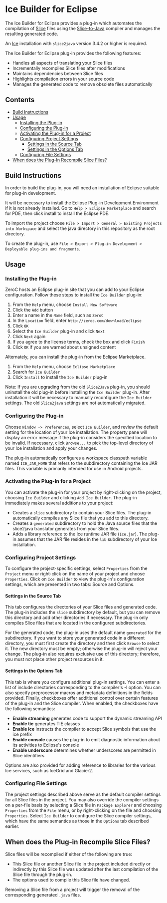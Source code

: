 # Ice Builder for Eclipse

The Ice Builder for Eclipse provides a plug-in which automates the compilation of [Slice](https://doc.zeroc.com/display/Ice/The+Slice+Language) files using the [Slice-to-Java](https://doc.zeroc.com/display/Ice/slice2java+Command-Line+Options) compiler and manages the resulting generated code.

An [Ice](https://github.com/zeroc-ice/ice) installation with `slice2java` version 3.4.2 or higher is required.

The Ice Builder for Eclipse plug-in provides the following features:

  - Handles all aspects of translating your Slice files
  - Incrementally recompiles Slice files after modifications
  - Maintains dependencies between Slice files
  - Highlights compilation errors in your source code
  - Manages the generated code to remove obsolete files automatically

## Contents

- [Build Instructions](#build-instructions)
- [Usage](#usage)
  - [Installing the Plug-in](#installing-the-plug-in)
  - [Configuring the Plug-in](#configuring-the-plug-in)
  - [Activating the Plug-in for a Project](#activating-the-plug-in-for-a-project)
  - [Configuring Project Settings](#configuring-project-settings)
    - [Settings in the Source Tab](#settings-in-the-source-tab)
    - [Settings in the Options Tab](#settings-in-the-options-tab)
  - [Configuring File Settings](#configuring-file-settings)
- [When does the Plug-In Recompile Slice Files?](#when-does-the-plug-in-recompile-slice-files)

## Build Instructions

In order to build the plug-in, you will need an installation of Eclipse suitable for plug-in development.

It will be necessary to install the Eclipse Plug-in Development Environment
if it is not already installed. Go to `Help > Eclipse Marketplace` and search
for PDE, then click install to install the Eclipse PDE.

To import the project choose `File > Import > General > Existing Projects into Workspace`
and select the java directory in this repository as the root directory.

To create the plug-in, use `File > Export > Plug-in Development > Deployable plug-ins and fragments`.

## Usage

### Installing the Plug-in

ZeroC hosts an Eclipse plug-in site that you can add to your Eclipse configuration. Follow these steps to install the `Ice Builder` plug-in:

  1. From the `Help` menu, choose `Install New Software`
  2. Click the `Add` button
  3. Enter a name in the `Name` field, such as `ZeroC`
  4. In the `Location` field, enter `http://zeroc.com/download/eclipse`
  5. Click `OK`
  6. Select the `Ice Builder` plug-in and click `Next`
  7. Click `Next` again
  8. If you agree to the license terms, check the box and click `Finish`
  9. Click `OK` if you are warned about unsigned content

Alternately, you can install the plug-in from the Eclipse Marketplace.

  1. From the `Help` menu, choose `Eclipse Marketplace`
  2. Search for `Ice Builder`
  3. Click `Install` to install the `Ice Builder` plug-in

Note: If you are upgrading from the old `Slice2Java` plug-in, you should uninstall the old plug-in before installing the `Ice Builder` plug-in. After installation it will be necessary to manually reconfigure the `Ice Builder` settings. The old `Slice2java` settings are not automatically migrated.

### Configuring the Plug-in

Choose `Window -> Preferences`, select `Ice Builder`, and review the default setting for the location of your Ice installation. The property pane will display an error message if the plug-in considers the specified location to be invalid. If necessary, click `Browse...` to pick the top-level directory of your Ice installation and apply your changes.

The plug-in automatically configures a workspace classpath variable named `ICE_JAR_HOME` that refers to the subdirectory containing the Ice JAR files. This variable is primarily intended for use in Android projects.

### Activating the Plug-in for a Project

You can activate the plug-in for your project by right-clicking on the project, choosing `Ice Builder` and clicking `Add Ice Builder`. The plug-in immediately makes several additions to your project:
* Creates a `slice` subdirectory to contain your Slice files. The plug-in automatically compiles any Slice file that you add to this directory.
* Creates a `generated` subdirectory to hold the Java source files that the slice2java translator generates from your Slice files.
* Adds a library reference to the Ice runtime JAR file (`Ice.jar`). The plug-in assumes that the JAR file resides in the `lib` subdirectory of your Ice installation.

### Configuring Project Settings

To configure the project-specific settings, select `Properties` from the `Project` menu or right-click on the name of your project and choose `Properties`. Click on `Ice Builder` to view the plug-in's configuration settings, which are presented in two tabs: Source and Options.

#### Settings in the Source Tab

This tab configures the directories of your Slice files and generated code. The plug-in includes the `slice` subdirectory by default, but you can remove this directory and add other directories if necessary. The plug-in only compiles Slice files that are located in the configured subdirectories.

For the generated code, the plug-in uses the default name `generated` for the subdirectory. If you want to store your generated code in a different directory, you must first create the directory and then click `Browse` to select it. The new directory must be empty; otherwise the plug-in will reject your change. The plug-in also requires exclusive use of this directory; therefore, you must not place other project resources in it.

#### Settings in the Options Tab

This tab is where you configure additional plug-in settings. You can enter a list of include directories corresponding to the compiler's -I option. You can also specify preprocessor macros and metadata definitions in the fields provided. Finally, checkboxes offer additional control over certain features of the plug-in and the Slice compiler. When enabled, the checkboxes have the following semantics:
* __Enable streaming__ generates code to support the dynamic streaming API
* __Enable tie__ generates TIE classes
* __Enable ice__ instructs the compiler to accept Slice symbols that use the ice prefix
* __Enable console__ causes the plug-in to emit diagnostic information about its activities to Eclipse's console
* __Enable underscore__ determines whether underscores are permitted in Slice identifiers

Options are also provided for adding reference to libraries for the various Ice services, such as IceGrid and Glacier2.

### Configuring File Settings

The project settings described above serve as the default compiler settings for all Slice files in the project. You may also override the compiler settings on a per-file basis by selecting a Slice file in `Package Explorer` and choosing `Properties` from the `File` menu, or by right-clicking on the file and choosing `Properties`. Select `Ice Builder` to configure the Slice compiler settings, which have the same semantics as those in the `Options` tab described earlier.

## When does the Plug-in Recompile Slice Files?

Slice files will be recompiled if either of the following are true:
 * This Slice file or another Slice file in the project included directly or indirectly by this Slice file was updated after the last compilation of the Slice file through the plug-in.
 * The options used to compile this Slice file have changed.

Removing a Slice file from a project will trigger the removal of the corresponding generated `.java` files.
